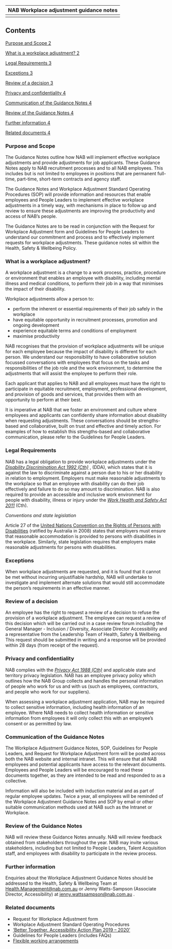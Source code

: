 | NAB Workplace adjustment guidance notes     |
|---------------------------------------------|
|                                             |

<!-- image -->

## Contents

[Purpose and Scope	2](.)

[What is a workplace adjustment?	2](.)

[Legal Requirements	3](.)

[Exceptions	3](.)

[Review of a decision	3](.)

[Privacy and confidentiality	4](.)

[Communication of the Guidance Notes	4](.)

[Review of the Guidance Notes	4](.)

[Further information	4](.)

[Related documents	4](.)

### Purpose and Scope

The Guidance Notes outline how NAB will implement effective workplace adjustments and provide adjustments for job applicants. These Guidance Notes apply to NAB recruitment processes and to all NAB employees. This includes but is not limited to employees in positions that are permanent full-time, part-time, short-term contracts and agency staff.

The Guidance Notes and Workplace Adjustment Standard Operating Procedures (SOP) will provide information and resources that enable employees and People Leaders to implement effective workplace adjustments in a timely way, with mechanisms in place to follow up and review to ensure these adjustments are improving the productivity and access of NAB’s people.

The Guidance Notes are to be read in conjunction with the Request for Workplace Adjustment form and Guidelines for People Leaders to understand our commitment and process and to effectively implement requests for workplace adjustments. These guidance notes sit within the Health, Safety &amp; Wellbeing Policy.

### What is a workplace adjustment?

A workplace adjustment is a change to a work process, practice, procedure or environment that enables an employee with disability, including mental illness and medical conditions, to perform their job in a way that minimises the impact of their disability.

Workplace adjustments allow a person to:

- perform the inherent or essential requirements of their job safely in the workplace
- have equitable opportunity in recruitment processes, promotion and ongoing development
- experience equitable terms and conditions of employment
- maximise productivity

NAB recognises that the provision of workplace adjustments will be unique for each employee because the impact of disability is different for each person. We understand our responsibility to have collaborative solution focussed conversations with employees that focus on the tasks and responsibilities of the job role and the work environment, to determine the adjustments that will assist the employee to perform their role.

Each applicant that applies to NAB and all employees must have the right to participate in equitable recruitment, employment, professional development, and provision of goods and services, that provides them with an opportunity to perform at their best.

It is imperative at NAB that we foster an environment and culture where employees and applicants can confidently share information about disability when requesting adjustments. These conversations should be strengths-based and collaborative, built on trust and effective and timely action. For examples of how to establish this strengths-based and collaborative communication, please refer to the Guidelines for People Leaders.

### Legal Requirements

NAB has a legal obligation to provide workplace adjustments under the [*Disability Discrimination Act 1992 (Cth)*](https:\www.legislation.gov.au\details\c2016c00763) , (DDA), which states that it is against the law to discriminate against a person due to his or her disability in relation to employment. Employers must make reasonable adjustments to the workplace so that an employee with disability can do their job effectively and failure to do so may amount to discrimination. NAB is also required to provide an accessible and inclusive work environment for people with disability, illness or injury under the [*Work Health and Safety Act 2011*](https:\www.legislation.gov.au\Details\C2018C00293) (Cth).

*Conventions and state legislation*

Article 27 of the [United Nations Convention on the Rights of Persons with Disabilities](file:\aur.national.com.au\User_Data\AU-VIC-DOCKLANDS-3DOCK-09\UserData\P762292\United%20Nations%20Convention%20on%20the%20Rights%20of%20Person%20with%20Disabilities) (ratified by Australia in 2008) states that employers must ensure that reasonable accommodation is provided to persons with disabilities in the workplace. Similarly, state legislation requires that employers make reasonable adjustments for persons with disabilities.

### Exceptions

When workplace adjustments are requested, and it is found that it cannot be met without incurring unjustifiable hardship, NAB will undertake to investigate and implement alternate solutions that would still accommodate the person’s requirements in an effective manner.

### Review of a decision

An employee has the right to request a review of a decision to refuse the provision of a workplace adjustment. The employee can request a review of this decision which will be carried out in a case review forum including the General Manager - Inclusion / Diversity, Associate Director Accessibility and a representative from the Leadership Team of Health, Safety &amp; Wellbeing. This request should be submitted in writing and a response will be provided within 28 days (from receipt of the request).

### Privacy and confidentiality

NAB complies with the [*Privacy Act 1988 (Cth)*](https:\www.legislation.gov.au\Details\C2020C00168) and applicable state and territory privacy legislation. NAB has an employee privacy policy which outlines how the NAB Group collects and handles the personal information of people who work for us and with us (such as employees, contractors, and people who work for our suppliers).

When assessing a workplace adjustment application, NAB may be required to collect sensitive information, including health information of an employee. Where NAB needs to collect health information or sensitive information from employees it will only collect this with an employee’s consent or as permitted by law.

### Communication of the Guidance Notes

The Workplace Adjustment Guidance Notes, SOP, Guidelines for People Leaders, and Request for Workplace Adjustment form will be posted across both the NAB website and internal intranet. This will ensure that all NAB employees and potential applicants have access to the relevant documents. Employees and People Leaders will be encouraged to read these documents together, as they are intended to be read and responded to as a collective.

Information will also be included with induction material and as part of regular employee updates. Twice a year, all employees will be reminded of the Workplace Adjustment Guidance Notes and SOP by email or other suitable communication methods used at NAB such as the Intranet or Workplace.

### Review of the Guidance Notes

NAB will review these Guidance Notes annually. NAB will review feedback obtained from stakeholders throughout the year. NAB may invite various stakeholders, including but not limited to People Leaders, Talent Acquisition staff, and employees with disability to participate in the review process.

### Further information

Enquiries about the Workplace Adjustment Guidance Notes should be addressed to the Health, Safety &amp; Wellbeing Team at [Health.Management@nab.com.au](mailto:Health.Management@nab.com.au) or Jenny Watts-Sampson (Associate Director, Accessibility) at [jenny.wattssampson@nab.com.au](mailto:jenny.wattssampson@nab.com.au) .

### Related documents

- Request for Workplace Adjustment form
- Workplace Adjustment Standard Operating Procedures
- [‘Better Together. Accessibility Action Plan 2019 – 2020’](https:\www.nab.com.au\content\dam\nabrwd\documents\reports\corporate\nab-accessibility-action-plan-2019-2020.pdf)
- Guidelines for People Leaders (includes FAQs)
- [Flexible working arrangements](https:\intranet.nab.com.au\PP\hronline\Pages\WA%20101.aspx)